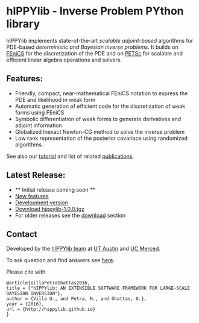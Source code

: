 # hIPPYlib - Inverse Problem PYthon library

hIPPYlib implements state-of-the-art *scalable* *adjoint-based* algorithms for PDE-based *deterministic and Bayesian inverse problems*. It builds on [FEniCS](www.fenicsproject.org) for the discretization of the PDE and on [PETSc](http://www.mcs.anl.gov/petsc/) for scalable and efficient linear algebra operations and solvers.

## Features:

- Friendly, compact, near-mathematical FEniCS notation to express the PDE and likelihood in weak form
- Automatic generation of efficient code for the discretization of weak forms using FEniCS
- Symbolic differentiation of weak forms to generate derivatives and adjoint information
- Globalized Inexact Newton-CG method to solve the inverse problem
- Low rank representation of the posterior covariace using randomized algorithms.

See also our [tutorial](tutorial.md) and list of related [publications](publications.md).

## Latest Release:

- ** Initial release coming soon **
- [New features]()
- [Development version](https://github.com/hippylib/hippylib)
- [Download hippylib-1.0.0.tgz](https://github.com/hippylib/hippylib-releases)
- For older releases see the [download](download.md) section

## Contact

Developed by the [hIPPYlib team](about.md) at [UT Austin](http://ices.utexas.edu) and [UC Merced](http://naturalsciences.ucmerced.edu/).

To ask question and find answers see [here](https://groups.google.com/forum/#!forum/hippylib-support).

Please cite with 
```
@article{VillaPetraGhattas2016,
title = {"hIPPYlib: AN EXTENSIBLE SOFTWARE FRAMEWORK FOR LARGE-SCALE BAYESIAN INVERSION"},
author = {Villa U., and Petra, N., and Ghattas, O.},
year = {2016},
url = {http://hippylib.github.io}
}
```


